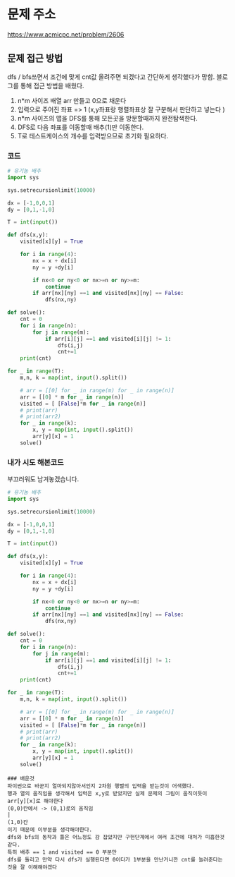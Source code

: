 # 문제 주소
https://www.acmicpc.net/problem/2606

## 문제 접근 방법
dfs / bfs쓰면서 조건에 맞게 cnt값 올려주면 되겠다고 간단하게 생각했다가 망함.
블로그를 통해 접근 방법을 배웠다.
1) n*m 사이즈 배열 arr 만들고 0으로 채운다
2) 입력으로 주어진 좌표 => 1 (x,y좌표랑 행렬좌표상 잘 구분해서 판단하고 넣는다 )
3) n*m 사이즈의 맵을 DFS를 통해 모든곳을 방문할때까지 완전탐색한다.
4) DFS로 다음 좌표를 이동할때 배추(1)만 이동한다.
5) T로 테스트케이스의 개수를 입력받으므로 초기화 필요하다.

### 코드
```python
# 유기농 배추
import sys

sys.setrecursionlimit(10000)

dx = [-1,0,0,1]
dy = [0,1,-1,0]

T = int(input())

def dfs(x,y):
    visited[x][y] = True

    for i in range(4):
        nx = x + dx[i]
        ny = y +dy[i]

        if nx<0 or ny<0 or nx>=n or ny>=m:
            continue
        if arr[nx][ny] ==1 and visited[nx][ny] == False:
            dfs(nx,ny)

def solve():
    cnt = 0
    for i in range(n):
        for j in range(m):
            if arr[i][j] ==1 and visited[i][j] != 1:
                dfs(i,j)
                cnt+=1
    print(cnt)

for _ in range(T):
    m,n, k = map(int, input().split())

    # arr = [[0] for _ in range(m) for _ in range(n)]
    arr = [[0] * m for _ in range(n)]
    visited = [ [False]*m for _ in range(n)]
    # print(arr)
    # print(arr2)
    for _ in range(k):
        x, y = map(int, input().split())
        arr[y][x] = 1
    solve()
```

### 내가 시도 해본코드 
부끄러워도 남겨놓겠습니다.
```python
# 유기농 배추
import sys

sys.setrecursionlimit(10000)

dx = [-1,0,0,1]
dy = [0,1,-1,0]

T = int(input())

def dfs(x,y):
    visited[x][y] = True

    for i in range(4):
        nx = x + dx[i]
        ny = y +dy[i]

        if nx<0 or ny<0 or nx>=n or ny>=m:
            continue
        if arr[nx][ny] ==1 and visited[nx][ny] == False:
            dfs(nx,ny)

def solve():
    cnt = 0
    for i in range(n):
        for j in range(m):
            if arr[i][j] ==1 and visited[i][j] != 1:
                dfs(i,j)
                cnt+=1
    print(cnt)

for _ in range(T):
    m,n, k = map(int, input().split())

    # arr = [[0] for _ in range(m) for _ in range(n)]
    arr = [[0] * m for _ in range(n)]
    visited = [ [False]*m for _ in range(n)]
    # print(arr)
    # print(arr2)
    for _ in range(k):
        x, y = map(int, input().split())
        arr[y][x] = 1
    solve()
```
```
### 배운것
파이썬으로 바꾼지 얼마되지않아서인지 2차원 행렬의 입력을 받는것이 어색했다.
행과 열의 움직임을 생각해서 입력은 x,y로 받았지만 실제 문제의 그림이 움직이듯이 arr[y][x]로 해야한다
(0,0)칸에서 -> (0,1)로의 움직임
|
(1,0)칸
이기 때문에 이부분을 생각해야한다.
dfs와 bfs의 동작과 틀은 어느정도 감 잡았지만 구현단계에서 여러 조건에 대처가 미흡한것같다. 
특히 배추 == 1 and visited == 0 부분만 
dfs를 돌리고 만약 다시 dfs가 실행된다면 0이다가 1부분을 만난거니깐 cnt를 늘려준다는 것을 잘 이해해야겠다
